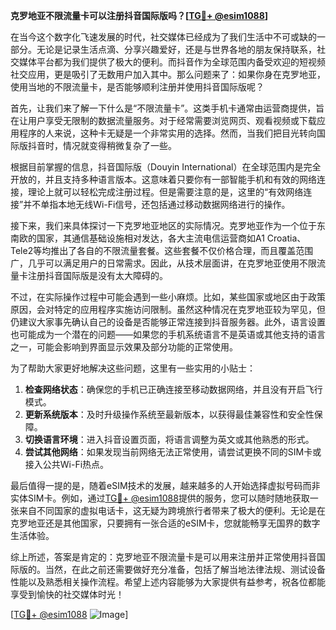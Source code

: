 **克罗地亚不限流量卡可以注册抖音国际版吗？[[TG💪+ @esim1088](https://t.me/s/esim1088)]**

在当今这个数字化飞速发展的时代，社交媒体已经成为了我们生活中不可或缺的一部分。无论是记录生活点滴、分享兴趣爱好，还是与世界各地的朋友保持联系，社交媒体平台都为我们提供了极大的便利。而抖音作为全球范围内备受欢迎的短视频社交应用，更是吸引了无数用户加入其中。那么问题来了：如果你身在克罗地亚，使用当地的不限流量卡，是否能够顺利注册并使用抖音国际版呢？

首先，让我们来了解一下什么是“不限流量卡”。这类手机卡通常由运营商提供，旨在让用户享受无限制的数据流量服务。对于经常需要浏览网页、观看视频或下载应用程序的人来说，这种卡无疑是一个非常实用的选择。然而，当我们把目光转向国际版抖音时，情况就变得稍微复杂了一些。

根据目前掌握的信息，抖音国际版（Douyin International）在全球范围内是完全开放的，并且支持多种语言版本。这意味着只要你有一部智能手机和有效的网络连接，理论上就可以轻松完成注册过程。但是需要注意的是，这里的“有效网络连接”并不单指本地无线Wi-Fi信号，还包括通过移动数据网络进行的操作。

接下来，我们来具体探讨一下克罗地亚地区的实际情况。克罗地亚作为一个位于东南欧的国家，其通信基础设施相对发达，各大主流电信运营商如A1 Croatia、Tele2等均推出了各自的不限流量套餐。这些套餐不仅价格合理，而且覆盖范围广，几乎可以满足用户的日常需求。因此，从技术层面讲，在克罗地亚使用不限流量卡注册抖音国际版是没有太大障碍的。

不过，在实际操作过程中可能会遇到一些小麻烦。比如，某些国家或地区由于政策原因，会对特定的应用程序实施访问限制。虽然这种情况在克罗地亚较为罕见，但仍建议大家事先确认自己的设备是否能够正常连接到抖音服务器。此外，语言设置也可能成为一个潜在的问题——如果您的手机系统语言不是英语或其他支持的语言之一，可能会影响到界面显示效果及部分功能的正常使用。

为了帮助大家更好地解决这些问题，这里有一些实用的小贴士：
1. **检查网络状态**：确保您的手机已正确连接至移动数据网络，并且没有开启飞行模式。
2. **更新系统版本**：及时升级操作系统至最新版本，以获得最佳兼容性和安全性保障。
3. **切换语言环境**：进入抖音设置页面，将语言调整为英文或其他熟悉的形式。
4. **尝试其他网络**：如果发现当前网络无法正常使用，请尝试更换不同的SIM卡或接入公共Wi-Fi热点。

最后值得一提的是，随着eSIM技术的发展，越来越多的人开始选择虚拟号码而非实体SIM卡。例如，通过[TG💪+ @esim1088](https://t.me/s/esim1088)提供的服务，您可以随时随地获取一张来自不同国家的虚拟电话卡，这无疑为跨境旅行者带来了极大的便利。无论是在克罗地亚还是其他国家，只要拥有一张合适的eSIM卡，您就能畅享无国界的数字生活体验。

综上所述，答案是肯定的：克罗地亚不限流量卡是可以用来注册并正常使用抖音国际版的。当然，在此之前还需要做好充分准备，包括了解当地法律法规、测试设备性能以及熟悉相关操作流程。希望上述内容能够为大家提供有益参考，祝各位都能享受到愉快的社交媒体时光！

[[TG💪+ @esim1088](https://t.me/s/esim1088) ![Image](https://i.postimg.cc/4NQfJmqS/Snipaste-2025-05-13-00-14-12.png)]